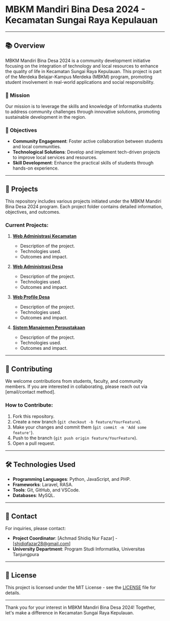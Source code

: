 # MBKM Mandiri Bina Desa 2024 - Kecamatan Sungai Raya Kepulauan

---

## 📚 Overview

MBKM Mandiri Bina Desa 2024 is a community development initiative focusing on the integration of technology and local resources to enhance the quality of life in Kecamatan Sungai Raya Kepulauan. This project is part of the Merdeka Belajar-Kampus Merdeka (MBKM) program, promoting student involvement in real-world applications and social responsibility.

### 🚀 Mission

Our mission is to leverage the skills and knowledge of Informatika students to address community challenges through innovative solutions, promoting sustainable development in the region.

### 🎯 Objectives

- **Community Engagement**: Foster active collaboration between students and local communities.
- **Technological Solutions**: Develop and implement tech-driven projects to improve local services and resources.
- **Skill Development**: Enhance the practical skills of students through hands-on experience.

---

## 🌟 Projects

This repository includes various projects initiated under the MBKM Mandiri Bina Desa 2024 program. Each project folder contains detailed information, objectives, and outcomes.

### Current Projects:

1. **[Web Administrasi Kecamatan](link-to-project1)**
   - Description of the project.
   - Technologies used.
   - Outcomes and impact.

2. **[Web Administrasi Desa](link-to-project2)**
   - Description of the project.
   - Technologies used.
   - Outcomes and impact.

3. **[Web Profile Desa](link-to-project3)**
   - Description of the project.
   - Technologies used.
   - Outcomes and impact.

4. **[Sistem Manajemen Perpustakaan](link-to-project4)**
   - Description of the project.
   - Technologies used.
   - Outcomes and impact.

---

## 🤝 Contributing

We welcome contributions from students, faculty, and community members. If you are interested in collaborating, please reach out via [email/contact method].

### How to Contribute:

1. Fork this repository.
2. Create a new branch (`git checkout -b feature/YourFeature`).
3. Make your changes and commit them (`git commit -m 'Add some feature'`).
4. Push to the branch (`git push origin feature/YourFeature`).
5. Open a pull request.

---

## 🛠 Technologies Used

- **Programming Languages**: Python, JavaScript, and PHP.
- **Frameworks**: Laravel, RASA.
- **Tools**: Git, GitHub, and VSCode.
- **Databases**: MySQL.

---

## 📧 Contact

For inquiries, please contact:

- **Project Coordinator**: [Achmad Shidiq Nur Fazar] - [shidiqfazar28@gmail.com]
- **University Department**: Program Studi Informatika, Universitas Tanjungpura

---

## 📜 License

This project is licensed under the MIT License - see the [LICENSE](LICENSE) file for details.

---

Thank you for your interest in MBKM Mandiri Bina Desa 2024! Together, let's make a difference in Kecamatan Sungai Raya Kepulauan.
